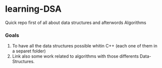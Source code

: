 # learning-DSA

Quick repo first of all about data structures and afterwords Algorithms

### Goals
  1. To have all the data structures possible whitin C++ (each one of them in a separet folder)
  2. Link also some work related to algorithms with those differents Data-Structures.
  
###
